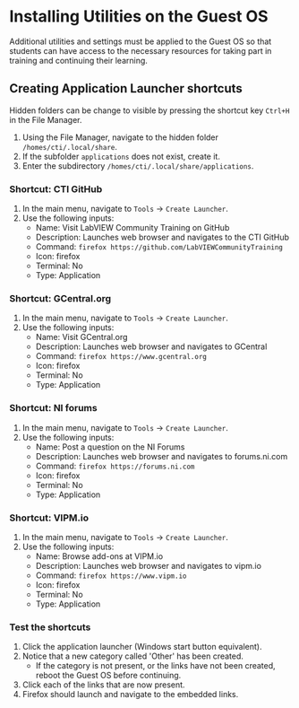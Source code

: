 # Installing Utilities on the Guest OS

Additional utilities and settings must be applied to the Guest OS so that students can have access to the necessary resources for taking part in training and continuing their learning.

## Creating Application Launcher shortcuts

Hidden folders can be change to visible by pressing the shortcut key `Ctrl+H` in the File Manager.  

1. Using the File Manager, navigate to the hidden folder `/homes/cti/.local/share`.
2. If the subfolder `applications` does not exist, create it.
3. Enter the subdirectory `/homes/cti/.local/share/applications`.

### Shortcut: CTI GitHub

1. In the main menu, navigate to `Tools` -> `Create Launcher`.
2. Use the following inputs:
    - Name: Visit LabVIEW Community Training on GitHub
    - Description: Launches web browser and navigates to the CTI GitHub
    - Command: `firefox https://github.com/LabVIEWCommunityTraining`
    - Icon: firefox
    - Terminal: No
    - Type: Application

### Shortcut: GCentral.org

1. In the main menu, navigate to `Tools` -> `Create Launcher`.
2. Use the following inputs:
    - Name: Visit GCentral.org
    - Description: Launches web browser and navigates to GCentral
    - Command: `firefox https://www.gcentral.org`
    - Icon: firefox
    - Terminal: No
    - Type: Application

### Shortcut: NI forums

1. In the main menu, navigate to `Tools` -> `Create Launcher`.
2. Use the following inputs:
    - Name: Post a question on the NI Forums
    - Description: Launches web browser and navigates to forums.ni.com
    - Command: `firefox https://forums.ni.com`
    - Icon: firefox
    - Terminal: No
    - Type: Application

### Shortcut: VIPM.io

1. In the main menu, navigate to `Tools` -> `Create Launcher`.
2. Use the following inputs:
    - Name: Browse add-ons at VIPM.io
    - Description: Launches web browser and navigates to vipm.io
    - Command: `firefox https://www.vipm.io`
    - Icon: firefox
    - Terminal: No
    - Type: Application

### Test the shortcuts

1. Click the application launcher (Windows start button equivalent).
2. Notice that a new category called 'Other' has been created.
    - If the category is not present, or the links have not been created, reboot the Guest OS before continuing.
3. Click each of the links that are now present.
4. Firefox should launch and navigate to the embedded links.
